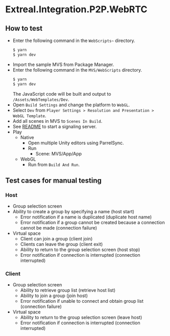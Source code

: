 # Extreal.Integration.P2P.WebRTC

## How to test

- Enter the following command in the `WebScripts~` directory.
   ```bash
   $ yarn
   $ yarn dev
   ```
- Import the sample MVS from Package Manager.
- Enter the following command in the `MVS/WebScripts` directory.
   ```bash
   $ yarn
   $ yarn dev
   ```
   The JavaScript code will be built and output to `/Assets/WebTemplates/Dev`.
- Open `Build Settings` and change the platform to `WebGL`.
- Select `Dev` from `Player Settings > Resolution and Presentation > WebGL Template`.
- Add all scenes in MVS to `Scenes In Build`.
- See [README](SignalingServer~/README.md) to start a signaling server.
- Play
  - Native
    - Open multiple Unity editors using ParrelSync.
    - Run
      - Scene: MVS/App/App
  - WebGL
    - Run from `Build And Run`.

## Test cases for manual testing

### Host

- Group selection screen
- Ability to create a group by specifying a name (host start)
  - Error notification if a name is duplicated (duplicate host name)
  - Error notification if a group cannot be created because a connection cannot be made (connection failure)
- Virtual space
  - Client can join a group (client join)
  - Clients can leave the group (client exit)
  - Ability to return to the group selection screen (host stop)
  - Error notification if connection is interrupted (connection interrupted)

### Client

- Group selection screen
  - Ability to retrieve group list (retrieve host list)
  - Ability to join a group (join host)
  - Error notification if unable to connect and obtain group list (connection failure)
- Virtual space
  - Ability to return to the group selection screen (leave host)
  - Error notification if connection is interrupted (connection interrupted)
